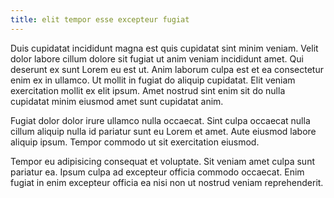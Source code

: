 ```yaml
---
title: elit tempor esse excepteur fugiat
---
```


Duis cupidatat incididunt magna est quis cupidatat sint minim veniam. Velit dolor labore cillum dolore sit fugiat ut anim veniam incididunt amet. Qui deserunt ex sunt Lorem eu est ut. Anim laborum culpa est et ea consectetur enim ex in ullamco. Ut mollit in fugiat do aliquip cupidatat. Elit veniam exercitation mollit ex elit ipsum. Amet nostrud sint enim sit do nulla cupidatat minim eiusmod amet sunt cupidatat anim.

Fugiat dolor dolor irure ullamco nulla occaecat. Sint culpa occaecat nulla cillum aliquip nulla id pariatur sunt eu Lorem et amet. Aute eiusmod labore aliquip ipsum. Tempor commodo ut sit exercitation eiusmod.

Tempor eu adipisicing consequat et voluptate. Sit veniam amet culpa sunt pariatur ea. Ipsum culpa ad excepteur officia commodo occaecat. Enim fugiat in enim excepteur officia ea nisi non ut nostrud veniam reprehenderit.